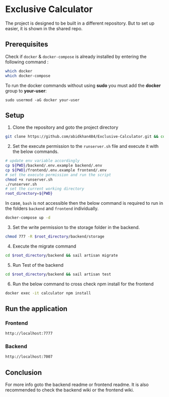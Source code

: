 # Exclusive Calculator
The project is designed to be built in a different repository. But to set up easier, it is shown in the shared repo.
## Prerequisites

Check if `docker` & `docker-compose` is already installed by entering the following command : 

```sh
which docker
which docker-compose
```

To run the docker commands without using **sudo** you must add the **docker** group to **your-user**:

```
sudo usermod -aG docker your-user
```

## Setup
1. Clone the repository and goto the project directory
```sh
git clone https://github.com/abidkhan484/Exclusive-Calculator.git && cd Exclusive-Calculator
```

2. Set the execute permission to the `runserver.sh` file and execute it with the below commands.

```sh
# update env variable accordingly
cp ${PWD}/backend/.env.example backend/.env
cp ${PWD}/frontend/.env.example frontend/.env
# set the execute permission and run the script
chmod +x runserver.sh
./runserver.sh
# set the current working directory
root_directory=${PWD}
```

In case, `bash` is not accessible then the below command is required to run in the folders `backend` and `frontend` individually.

```sh
docker-compose up -d
```

3. Set the write permission to the storage folder in the backend. 
```sh
chmod 777 -R $root_directory/backend/storage
```

4. Execute the migrate command
```sh
cd $root_directory/backend && sail artisan migrate
```

5. Run Test of the backend
```sh
cd $root_directory/backend && sail artisan test
```

6. Run the below command to cross check npm install for the frontend
```sh
docker exec -it calculator npm install
```

## Run the application

### Frontend
```sh
http://localhost:7777
```

### Backend
```sh
http://localhost:7007
```

## Conclusion
For more info goto the backend readme or frontend readme.
It is also recommended to check the backend wiki or the frontend wiki.
